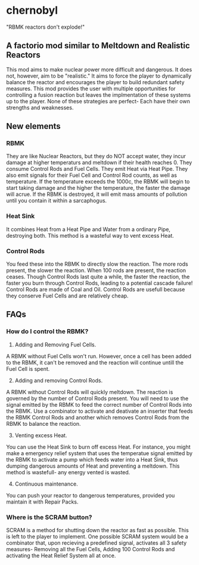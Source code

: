# chernobyl

"RBMK reactors don't explode!"

## A factorio mod similar to Meltdown and Realistic Reactors

This mod aims to make nuclear power more difficult and dangerous. It does not, however, aim to be "realistic." It aims to force the player to dynamically balance the reactor and encourages the player to build redundant safety measures. This mod provides the user with multiple opportunities for controlling a fusion reaction but leaves the implmentation of these systems up to the player. None of these strategies are perfect- Each have their own strengths and weaknesses. 

## New elements

### RBMK
They are like Nuclear Reactors, but they do NOT accept water, they incur damage at higher temperaturs and meltdown if their health reaches 0. They consume Control Rods and Fuel Cells. They emit Heat via Heat Pipe. They also emit signals for their Fuel Cell and Control Rod counts, as well as temperature. If the temperature exceeds the 1000c, the RBMK will begin to start taking damage and the higher the temperature, the faster the damage will acrue. If the RBMK is destroyed, it will emit mass amounts of pollution until you contain it within a sarcaphogus.

### Heat Sink
It combines Heat from a Heat Pipe and Water from a ordinary Pipe, destroying both. This method is a wasteful way to vent excess Heat. 

### Control Rods
You feed these into the RBMK to directly slow the reaction. The more rods present, the slower the reaction. When 100 rods are present, the reaction ceases. Though Control Rods last quite a while, the faster the reaction, the faster you burn through Control Rods, leading to a potential cascade failure! Control Rods are made of Coal and Oil. Control Rods are usefull because they conserve Fuel Cells and are relatively cheap.

## FAQs

### How do I control the RBMK?

1) Adding and Removing Fuel Cells.

A RBMK without Fuel Cells won't run. However, once a cell has been added to the RBMK, it can't be removed and the reaction will continue untill the Fuel Cell is spent.

2) Adding and removing Control Rods.

A RBMK without Control Rods will quickly meltdown. The reaction is governed by the number of Control Rods present. You will need to use the signal emitted by the RBMK to feed the correct number of Control Rods into the RBMK. Use a combinator to activate and deativate an inserter that feeds the RBMK Control Rods and another which removes Control Rods from the RBMK to balance the reaction.

3) Venting excess Heat.

You can use the Heat Sink to burn off excess Heat. For instance, you might make a emergency relief system that uses the temperatue signal emitted by the RBMK to activate a pump which feeds water into a Heat Sink, thus dumping dangerous amounts of Heat and preventing a meltdown. This method is wastefull- any energy vented is wasted.

4) Continuous maintenance.

You can push your reactor to dangerous temperatures, provided you maintain it with Repair Packs.

### Where is the SCRAM button?

SCRAM is a method for shutting down the reactor as fast as possible. This is left to the player to implement. One possible SCRAM system would be a combinator that, upon recieving a predefined signal, activates all 3 safety measures- Removing all the Fuel Cells, Adding 100 Control Rods and activating the Heat Relief System all at once.
